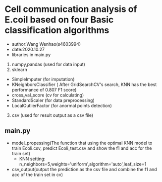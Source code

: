 # Cell communication analysis of  E.coil based on four Basic classification algorithms
* author:Wang Wenhao(s4603994)
* date:2020.10.27
* libraries in main.py
 1. numpy,pandas (used for data input)
 2. sklearn 
   * SimpleImputer (for imputation)
   * KNeighborsClassifier ( After GridSearchCV's search, KNN has the best performance of 0.807 F1 score)
   * cross_val_score (cv for calculating)
   * StandardScaler (for data preprocessing)
   * LocalOutlierFactor (for anormal points detection)
 3. csv (used for result output as a csv file)

## main.py
* model_propessing(The function that using the optimal KNN model to train Ecoli.csv, predict Ecoli_test.csv and show the f1 and acc for the train set)
    * KNN setting: n_neighbors=5,weights='uniform',algorithm='auto',leaf_size=1
* csv_output(output the prediction as the csv file and combine the f1 and acc of the train set in cv)
